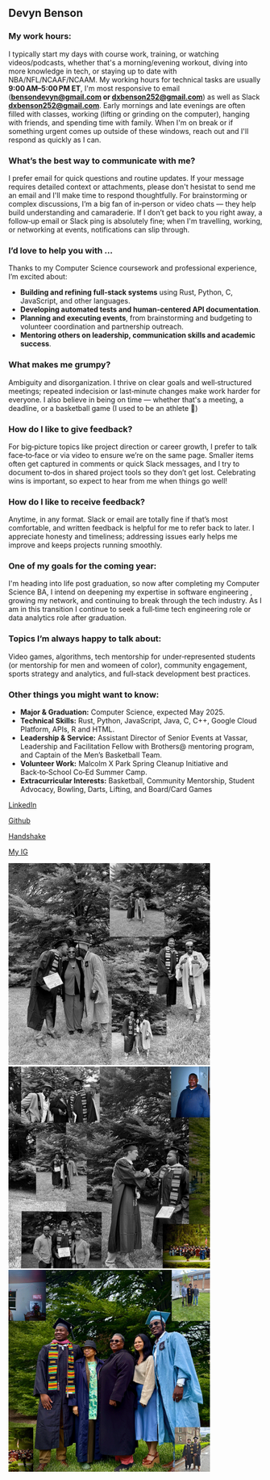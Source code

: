## Devyn Benson

### My work hours:
I typically start my days with course work, training, or watching videos/podcasts, whether that's a morning/evening workout, diving into more knowledge in tech, or staying up to date with NBA/NFL/NCAAF/NCAAM. My working hours for technical tasks are usually **9:00 AM–5:00 PM ET**, I'm most responsive to email (**bensondevyn@gmail.com or dxbenson252@gmail.com**) as well as Slack **dxbenson252@gmail.com**. Early mornings and late evenings are often filled with classes, working (lifting or grinding on the computer), hanging with friends, and spending time with family. When I'm on break or if something urgent comes up outside of these windows, reach out and I'll respond as quickly as I can.

### What’s the best way to communicate with me?
I prefer email for quick questions and routine updates. If your message requires detailed context or attachments, please don't hesistat to send me an email and I'll make time to respond thoughtfully. For brainstorming or complex discussions, I’m a big fan of in‑person or video chats — they help build understanding and camaraderie. If I don’t get back to you right away, a follow‑up email or Slack ping is absolutely fine; when I'm travelling, working, or networking at events, notifications can slip through.

### I’d love to help you with …
Thanks to my Computer Science coursework and professional experience, I’m excited about:

- **Building and refining full‑stack systems** using Rust, Python, C, JavaScript, and other languages.
- **Developing automated tests and human‑centered API documentation**.
- **Planning and executing events**, from brainstorming and budgeting to volunteer coordination and partnership outreach.
- **Mentoring others on leadership, communication skills and academic success**.

### What makes me grumpy?
Ambiguity and disorganization. I thrive on clear goals and well‑structured meetings; repeated indecision or last‑minute changes make work harder for everyone. I also believe in being on time — whether that's a meeting, a deadline, or a basketball game (I used to be an athlete 🏀)
### How do I like to give feedback?
For big‑picture topics like project direction or career growth, I prefer to talk face‑to‑face or via video to ensure we’re on the same page. Smaller items often get captured in comments or quick Slack messages, and I try to document to‑dos in shared project tools so they don’t get lost. Celebrating wins is important, so expect to hear from me when things go well!

### How do I like to receive feedback?
Anytime, in any format. Slack or email are totally fine if that’s most comfortable, and written feedback is helpful for me to refer back to later. I appreciate honesty and timeliness; addressing issues early helps me improve and keeps projects running smoothly.

### One of my goals for the coming year:
I'm heading into life post graduation, so now after completing my Computer Science BA, I intend on deepening my expertise in software engineering , growing my network, and continuing to break through the tech industry. As I am in this transition I continue to seek a full‑time tech engineering role or data analytics role after graduation.

### Topics I’m always happy to talk about:
Video games, algorithms, tech mentorship for under‑represented students (or mentorship for men and womeen of color), community engagement, sports strategy and analytics, and full‑stack development best practices.

### Other things you might want to know:

* **Major & Graduation:** Computer Science, expected May 2025.
* **Technical Skills:** Rust, Python, JavaScript, Java, C, C++, Google Cloud Platform, APIs, R and HTML.
* **Leadership & Service:** Assistant Director of Senior Events at Vassar, Leadership and Facilitation Fellow with Brothers@ mentoring program, and Captain of the Men’s Basketball Team.
* **Volunteer Work:** Malcolm X Park Spring Cleanup Initiative and Back‑to‑School Co‑Ed Summer Camp.
* **Extracurricular Interests:** Basketball, Community Mentorship, Student Advocacy, Bowling, Darts, Lifting, and Board/Card Games

<a href="https://www.linkedin.com/in/devyn-benson/">LinkedIn

<a href="https://github.com/dev-benson-03">Github

<a href="https://app.joinhandshake.com/profiles/nxqchh"> Handshake

<a href="https://www.instagram.com/_devyn.b_/">My IG


<a href="https://www.instagram.com/p/DM5uIFssy8p/"><img src="File1.jpg" height=400 /></a>
<a href="https://www.instagram.com/p/DM5tkxaMPdU/"><img src="File2.jpg" height=400 /></a>
<a href="https://www.instagram.com/p/DM5svzfs8Lg/"><img src="File3.jpg" height=400 /></a>

